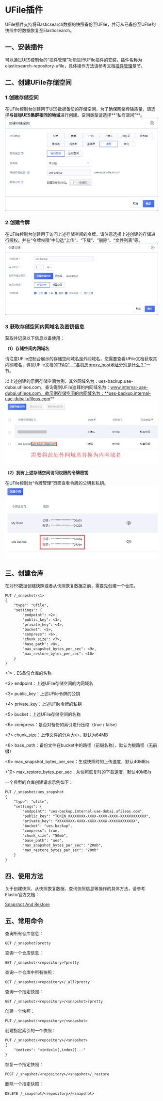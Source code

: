 # UFile插件

UFile插件支持将Elasticsearch数据的快照备份至UFlie，并可从已备份至UFlie的快照中将数据恢复至Elasticsearch。

## 一、安装插件

可以通过UES控制台的“插件管理”功能进行UFile插件的安装，插件名称为elasticsearch-repository-ufile，具体操作方法请参考文档[插件管理](ues/plugins/manage)章节。

## 二、创建UFile存储空间

### 1.创建存储空间

在UFile控制台创建用于UES数据备份的存储空间，为了确保网络传输质量，请选择**与目标UES集群相同的地域**进行创建。空间类型请选择**“私有空间”**。
![](/images/plugins/ufile/01-创建ufile存储空间.png)

### 2.创建令牌

在UFile控制台创建用于访问上述存储空间的令牌，请注意选择上述创建的存储进行授权，并在“令牌权限”中勾选“上传”、“下载”、“删除”、“文件列表”等。
![](/images/plugins/ufile/02-创建ufile令牌.png)

### 3.获取存储空间内网域名及密钥信息

获取并记录以下信息以备使用：

**（1）存储空间内网域名**

请注意UFile控制台展示的存储空间域名是外网域名，您需要查看UFile文档获取其内网域名，详见UFile文档的[“FAQ” -
“各机房proxy\_host地址分别是什么？”](/ufile/faq)一节。

以上述创建的示例存储空间为例，其外网域名为：ues-backup.uae-dubai.ufileos.com，查询得到UFile迪拜的内网域名为：www.internal-uae-dubai.ufileos.com，故示例存储空间的内网域名为：**ues-backup.internal-uae-dubai.ufileos.com**
![](/images/plugins/ufile/03-获取存储空间域名.png)

**（2）拥有上述存储空间访问权限的令牌密钥**

在UFile控制台“令牌管理”页面查看令牌的公钥和私钥。
![](/images/plugins/ufile/04-获取令牌密钥.png)

## 三、创建仓库

在对ES数据创建快照或者从快照恢复数据之前，需要先创建一个仓库。

    PUT /_snapshot/<1>
    {
        "type": "ufile",
        "settings": {
            "endpoint": <2>,
            "public_key": <3>, 
            "private_key": <4>, 
            "bucket": <5>,
            "compress": <6>,
            "chunk_size": <7>,
            "base_path": <8>,
            "max_snapshot_bytes_per_sec": <9>,
            "max_restore_bytes_per_sec": <10>
        }
    }

\<1\>：ES备份仓库的名称

\<2\> endpoint：上述UFile存储空间的内网域名

\<3\> public\_key：上述UFile令牌的公钥

\<4\> private\_key：上述UFile令牌的私钥

\<5\> bucket：上述UFile存储空间的名称

\<6\> compress：是否对备份的索引进行压缩（true / false）

\<7\> chunk\_size：上传文件的分片大小，默认为64MB

\<8\> base\_path：备份文件在bucket中的路径（前缀名称），默认为根路径（无前缀）

\<9\> max\_snapshot\_bytes\_per\_sec：生成快照时的上传速度，默认40MB/s

\<10\> max\_restore\_bytes\_per\_sec：从快照恢复时的下载速度，默认40MB/s

一个典型的仓库创建请求示例如下：

    PUT /_snapshot/ues_snapshot
    {
        "type": "ufile",
        "settings": {
            "endpoint": "ues-backup.internal-uae-dubai.ufileos.com",
            "public_key": "TOKEN_XXXXXXXX-XXXX-XXXX-XXXX-XXXXXXXXXXXX", 
            "private_key": "XXXXXXXX-XXXX-XXXX-XXXX-XXXXXXXXXXXX", 
            "bucket": "ues-backup",
            "compress": true,
            "chunk_size": "50mb",
            "base_path": "ues",
            "max_snapshot_bytes_per_sec": "20mb",
            "max_restore_bytes_per_sec": "20mb"
        }
    }

## 四、使用方法

关于创建快照、从快照恢复数据、查询快照信息等操作的具体方法，请参考Elastic官方文档：

[Snapshot And
Restore](https://www.elastic.co/guide/en/elasticsearch/reference/current/modules-snapshots.html)

## 五、常用命令

查询所有仓库信息：

    GET /_snapshot?pretty

查询一个仓库信息：

    GET /_snapshot/<repository>?pretty

查询一个仓库中所有快照：

    GET /_snapshot/<repository>/_all?pretty

查询一个指定快照：

    GET /_snapshot/<repository>/<snapshot>?pretty

创建一个快照：

    PUT /_snapshot/<repository>/<snapshot>

创建指定索引的一个快照：

    PUT /_snapshot/<repository>/<snapshot>
    {
        "indices": "<index1>[,index2]..."
    }

恢复一个指定快照：

    POST /_snapshot/<repository>/<snapshot>/_restore

删除一个指定快照：

    DELETE /_snapshot/<repository>/<snapshot>